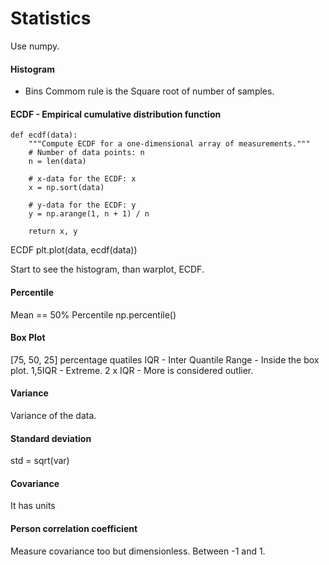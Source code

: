 # Statistics

Use numpy.

#### Histogram

* Bins
  Commom rule is the Square root of number of samples.

#### ECDF - Empirical cumulative distribution function

```
def ecdf(data):
    """Compute ECDF for a one-dimensional array of measurements."""
    # Number of data points: n
    n = len(data)

    # x-data for the ECDF: x
    x = np.sort(data)

    # y-data for the ECDF: y
    y = np.arange(1, n + 1) / n

    return x, y
```
ECDF
plt.plot(data, ecdf(data))

Start to see the histogram, than warplot, ECDF.

#### Percentile

Mean == 50% Percentile
np.percentile()

#### Box Plot

[75, 50, 25] percentage quatiles
IQR - Inter Quantile Range - Inside the box plot.
1,5IQR - Extreme.
2 x IQR - More is considered outlier.

#### Variance
 
  Variance of the data.
 
#### Standard deviation

  std = sqrt(var)
  
#### Covariance

 It has units
 
#### Person correlation coefficient

Measure covariance too but dimensionless.
Between -1 and 1.







